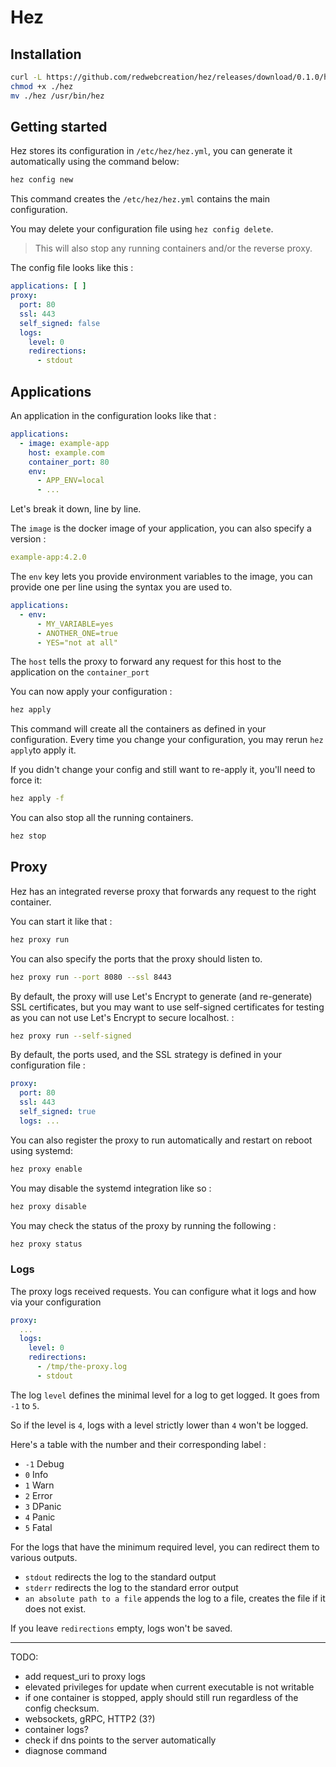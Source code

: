 # Hez
 
## Installation

```bash
curl -L https://github.com/redwebcreation/hez/releases/download/0.1.0/hez -o hez
chmod +x ./hez
mv ./hez /usr/bin/hez
```

## Getting started

Hez stores its configuration in `/etc/hez/hez.yml`, you can generate it automatically using the command below:

```bash
hez config new
```

This command creates the `/etc/hez/hez.yml` contains the main configuration.

You may delete your configuration file using `hez config delete`.

> This will also stop any running containers and/or the reverse proxy.

The config file looks like this :

````yaml
applications: [ ]
proxy:
  port: 80
  ssl: 443
  self_signed: false
  logs:
    level: 0
    redirections:
      - stdout
````

## Applications

An application in the configuration looks like that :

```yaml
applications:
  - image: example-app
    host: example.com
    container_port: 80
    env:
      - APP_ENV=local
      - ...
```

Let's break it down, line by line.

The `image` is the docker image of your application, you can also specify a version :

```yaml
example-app:4.2.0
```

The `env` key lets you provide environment variables to the image, you can provide one per line using the syntax you are
used to.

```yaml
applications:
  - env:
      - MY_VARIABLE=yes
      - ANOTHER_ONE=true
      - YES="not at all"
```

The `host` tells the proxy to forward any request for this host to the application on the `container_port`

You can now apply your configuration :

```bash
hez apply
```

This command will create all the containers as defined in your configuration. Every time you change your configuration,
you may rerun `hez apply`to apply it.

If you didn't change your config and still want to re-apply it, you'll need to force it:

```bash
hez apply -f
```

You can also stop all the running containers.

```bash
hez stop
```

## Proxy

Hez has an integrated reverse proxy that forwards any request to the right container.

You can start it like that :

```bash
hez proxy run
```

You can also specify the ports that the proxy should listen to.

```bash
hez proxy run --port 8080 --ssl 8443
```

By default, the proxy will use Let's Encrypt to generate (and re-generate) SSL certificates, but you may want to use
self-signed certificates for testing as you can not use Let's Encrypt to secure localhost. :

````bash
hez proxy run --self-signed
````

By default, the ports used, and the SSL strategy is defined in your configuration file :

```yaml
proxy:
  port: 80
  ssl: 443
  self_signed: true
  logs: ...
```

You can also register the proxy to run automatically and restart on reboot using systemd:

```bash
hez proxy enable
```

You may disable the systemd integration like so :

```bash
hez proxy disable
```

You may check the status of the proxy by running the following :

```bash
hez proxy status
```

### Logs

The proxy logs received requests. You can configure what it logs and how via your configuration

```yaml
proxy:
  ...
  logs:
    level: 0
    redirections:
      - /tmp/the-proxy.log
      - stdout
```

The log `level` defines the minimal level for a log to get logged. It goes from `-1` to `5`.

So if the level is `4`, logs with a level strictly lower than `4` won't be logged.

Here's a table with the number and their corresponding label :

* `-1` Debug
* `0`  Info
* `1`  Warn
* `2`  Error
* `3`  DPanic
* `4`  Panic
* `5`  Fatal

For the logs that have the minimum required level, you can redirect them to various outputs.

* `stdout` redirects the log to the standard output
* `stderr` redirects the log to the standard error output
* `an absolute path to a file` appends the log to a file, creates the file if it does not exist.

If you leave `redirections` empty, logs won't be saved.

---

TODO:

* add request_uri to proxy logs
* elevated privileges for update when current executable is not writable
* if one container is stopped, apply should still run regardless of the config checksum. 
* websockets, gRPC, HTTP2 (3?) 
* container logs?
* check if dns points to the server automatically
* diagnose command
